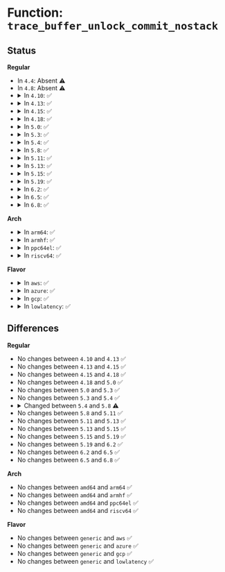 # Function: <code>trace_buffer_unlock_commit_nostack</code>

## Status
<b>Regular</b>
<ul>
<li>
In <code>4.4</code>: Absent ⚠️
</li>
<li>
In <code>4.8</code>: Absent ⚠️
</li>
<li>
<details>
<summary>In <code>4.10</code>: ✅</summary>

```c
void trace_buffer_unlock_commit_nostack(struct ring_buffer *buffer, struct ring_buffer_event *event);
```

**Collision:** Unique Global

**Inline:** No

**Transformation:** False

**Instances:**

```
In kernel/trace/trace.c (ffffffff81162e20)
Location: kernel/trace/trace.c:2223
Inline: False
Direct callers:
  - kernel/trace/trace_hwlat.c:kthread_fn
  - kernel/trace/trace_functions_graph.c:__trace_graph_return
  - kernel/trace/trace_functions_graph.c:__trace_graph_entry
```
**Symbols:**

```
ffffffff81162e20-ffffffff81162e55: trace_buffer_unlock_commit_nostack (STB_GLOBAL)
```
</details>
</li>
<li>
<details>
<summary>In <code>4.13</code>: ✅</summary>

```c
void trace_buffer_unlock_commit_nostack(struct ring_buffer *buffer, struct ring_buffer_event *event);
```

**Collision:** Unique Global

**Inline:** No

**Transformation:** False

**Instances:**

```
In kernel/trace/trace.c (ffffffff81166260)
Location: kernel/trace/trace.c:2400
Inline: False
Direct callers:
  - kernel/trace/trace_hwlat.c:kthread_fn
  - kernel/trace/trace_functions_graph.c:__trace_graph_return
  - kernel/trace/trace_functions_graph.c:__trace_graph_entry
```
**Symbols:**

```
ffffffff81166260-ffffffff81166295: trace_buffer_unlock_commit_nostack (STB_GLOBAL)
```
</details>
</li>
<li>
<details>
<summary>In <code>4.15</code>: ✅</summary>

```c
void trace_buffer_unlock_commit_nostack(struct ring_buffer *buffer, struct ring_buffer_event *event);
```

**Collision:** Unique Global

**Inline:** No

**Transformation:** False

**Instances:**

```
In kernel/trace/trace.c (ffffffff811731f0)
Location: kernel/trace/trace.c:2408
Inline: False
Direct callers:
  - kernel/trace/trace_hwlat.c:kthread_fn
  - kernel/trace/trace_functions_graph.c:__trace_graph_return
  - kernel/trace/trace_functions_graph.c:__trace_graph_entry
```
**Symbols:**

```
ffffffff811731f0-ffffffff81173225: trace_buffer_unlock_commit_nostack (STB_GLOBAL)
```
</details>
</li>
<li>
<details>
<summary>In <code>4.18</code>: ✅</summary>

```c
void trace_buffer_unlock_commit_nostack(struct ring_buffer *buffer, struct ring_buffer_event *event);
```

**Collision:** Unique Global

**Inline:** No

**Transformation:** False

**Instances:**

```
In kernel/trace/trace.c (ffffffff811821d0)
Location: kernel/trace/trace.c:2420
Inline: False
Direct callers:
  - kernel/trace/trace_hwlat.c:kthread_fn
  - kernel/trace/trace_functions_graph.c:__trace_graph_return
  - kernel/trace/trace_functions_graph.c:__trace_graph_entry
```
**Symbols:**

```
ffffffff811821d0-ffffffff81182205: trace_buffer_unlock_commit_nostack (STB_GLOBAL)
```
</details>
</li>
<li>
<details>
<summary>In <code>5.0</code>: ✅</summary>

```c
void trace_buffer_unlock_commit_nostack(struct ring_buffer *buffer, struct ring_buffer_event *event);
```

**Collision:** Unique Global

**Inline:** No

**Transformation:** False

**Instances:**

```
In kernel/trace/trace.c (ffffffff8118fb90)
Location: kernel/trace/trace.c:2421
Inline: False
Direct callers:
  - kernel/trace/trace_hwlat.c:kthread_fn
  - kernel/trace/trace_functions_graph.c:__trace_graph_return
  - kernel/trace/trace_functions_graph.c:__trace_graph_entry
```
**Symbols:**

```
ffffffff8118fb90-ffffffff8118fbc5: trace_buffer_unlock_commit_nostack (STB_GLOBAL)
```
</details>
</li>
<li>
<details>
<summary>In <code>5.3</code>: ✅</summary>

```c
void trace_buffer_unlock_commit_nostack(struct ring_buffer *buffer, struct ring_buffer_event *event);
```

**Collision:** Unique Global

**Inline:** No

**Transformation:** False

**Instances:**

```
In kernel/trace/trace.c (ffffffff8119d930)
Location: kernel/trace/trace.c:2605
Inline: False
Direct callers:
  - kernel/trace/trace_hwlat.c:kthread_fn
  - kernel/trace/trace_functions_graph.c:__trace_graph_return
  - kernel/trace/trace_functions_graph.c:__trace_graph_entry
```
**Symbols:**

```
ffffffff8119d930-ffffffff8119d965: trace_buffer_unlock_commit_nostack (STB_GLOBAL)
```
</details>
</li>
<li>
<details>
<summary>In <code>5.4</code>: ✅</summary>

```c
void trace_buffer_unlock_commit_nostack(struct ring_buffer *buffer, struct ring_buffer_event *event);
```

**Collision:** Unique Global

**Inline:** No

**Transformation:** False

**Instances:**

```
In kernel/trace/trace.c (ffffffff811a9300)
Location: kernel/trace/trace.c:2631
Inline: False
Direct callers:
  - kernel/trace/trace_hwlat.c:kthread_fn
  - kernel/trace/trace_functions_graph.c:__trace_graph_return
  - kernel/trace/trace_functions_graph.c:__trace_graph_entry
```
**Symbols:**

```
ffffffff811a9300-ffffffff811a9335: trace_buffer_unlock_commit_nostack (STB_GLOBAL)
```
</details>
</li>
<li>
<details>
<summary>In <code>5.8</code>: ✅</summary>

```c
void trace_buffer_unlock_commit_nostack(struct trace_buffer *buffer, struct ring_buffer_event *event);
```

**Collision:** Unique Global

**Inline:** No

**Transformation:** False

**Instances:**

```
In kernel/trace/trace.c (ffffffff811c1410)
Location: kernel/trace/trace.c:2742
Inline: False
Direct callers:
  - kernel/trace/trace_hwlat.c:trace_hwlat_sample
  - kernel/trace/trace_functions_graph.c:__trace_graph_return
  - kernel/trace/trace_functions_graph.c:__trace_graph_entry
```
**Symbols:**

```
ffffffff811c1410-ffffffff811c1445: trace_buffer_unlock_commit_nostack (STB_GLOBAL)
```
</details>
</li>
<li>
<details>
<summary>In <code>5.11</code>: ✅</summary>

```c
void trace_buffer_unlock_commit_nostack(struct trace_buffer *buffer, struct ring_buffer_event *event);
```

**Collision:** Unique Global

**Inline:** No

**Transformation:** False

**Instances:**

```
In kernel/trace/trace.c (ffffffff811bf050)
Location: kernel/trace/trace.c:2888
Inline: False
Direct callers:
  - kernel/trace/trace_hwlat.c:trace_hwlat_sample
  - kernel/trace/trace_functions_graph.c:__trace_graph_return
  - kernel/trace/trace_functions_graph.c:__trace_graph_entry
```
**Symbols:**

```
ffffffff811bf050-ffffffff811bf085: trace_buffer_unlock_commit_nostack (STB_GLOBAL)
```
</details>
</li>
<li>
<details>
<summary>In <code>5.13</code>: ✅</summary>

```c
void trace_buffer_unlock_commit_nostack(struct trace_buffer *buffer, struct ring_buffer_event *event);
```

**Collision:** Unique Global

**Inline:** No

**Transformation:** False

**Instances:**

```
In kernel/trace/trace.c (ffffffff811bfa10)
Location: kernel/trace/trace.c:2910
Inline: False
Direct callers:
  - kernel/trace/trace_hwlat.c:trace_hwlat_sample
  - kernel/trace/trace_functions_graph.c:__trace_graph_return
  - kernel/trace/trace_functions_graph.c:__trace_graph_entry
```
**Symbols:**

```
ffffffff811bfa10-ffffffff811bfa45: trace_buffer_unlock_commit_nostack (STB_GLOBAL)
```
</details>
</li>
<li>
<details>
<summary>In <code>5.15</code>: ✅</summary>

```c
void trace_buffer_unlock_commit_nostack(struct trace_buffer *buffer, struct ring_buffer_event *event);
```

**Collision:** Unique Global

**Inline:** No

**Transformation:** False

**Instances:**

```
In kernel/trace/trace.c (ffffffff811ea370)
Location: kernel/trace/trace.c:2970
Inline: False
Direct callers:
  - kernel/trace/trace_hwlat.c:trace_hwlat_sample
  - kernel/trace/trace_functions_graph.c:__trace_graph_return
  - kernel/trace/trace_functions_graph.c:__trace_graph_entry
```
**Symbols:**

```
ffffffff811ea370-ffffffff811ea3a5: trace_buffer_unlock_commit_nostack (STB_GLOBAL)
```
</details>
</li>
<li>
<details>
<summary>In <code>5.19</code>: ✅</summary>

```c
void trace_buffer_unlock_commit_nostack(struct trace_buffer *buffer, struct ring_buffer_event *event);
```

**Collision:** Unique Global

**Inline:** No

**Transformation:** False

**Instances:**

```
In kernel/trace/trace.c (ffffffff81222240)
Location: kernel/trace/trace.c:2968
Inline: False
Direct callers:
  - kernel/trace/trace_hwlat.c:trace_hwlat_sample
  - kernel/trace/trace_functions_graph.c:__trace_graph_return
  - kernel/trace/trace_functions_graph.c:__trace_graph_entry
```
**Symbols:**

```
ffffffff81222240-ffffffff8122229b: trace_buffer_unlock_commit_nostack (STB_GLOBAL)
```
</details>
</li>
<li>
<details>
<summary>In <code>6.2</code>: ✅</summary>

```c
void trace_buffer_unlock_commit_nostack(struct trace_buffer *buffer, struct ring_buffer_event *event);
```

**Collision:** Unique Global

**Inline:** No

**Transformation:** False

**Instances:**

```
In kernel/trace/trace.c (ffffffff8126d220)
Location: kernel/trace/trace.c:2992
Inline: False
Direct callers:
  - kernel/trace/trace_hwlat.c:trace_hwlat_sample
  - kernel/trace/trace_functions_graph.c:__trace_graph_return
  - kernel/trace/trace_functions_graph.c:__trace_graph_entry
```
**Symbols:**

```
ffffffff8126d220-ffffffff8126d27b: trace_buffer_unlock_commit_nostack (STB_GLOBAL)
```
</details>
</li>
<li>
<details>
<summary>In <code>6.5</code>: ✅</summary>

```c
void trace_buffer_unlock_commit_nostack(struct trace_buffer *buffer, struct ring_buffer_event *event);
```

**Collision:** Unique Global

**Inline:** No

**Transformation:** False

**Instances:**

```
In kernel/trace/trace.c (ffffffff812843b0)
Location: kernel/trace/trace.c:3063
Inline: False
Direct callers:
  - kernel/trace/trace_hwlat.c:trace_hwlat_sample
  - kernel/trace/trace_osnoise.c:__timerlat_dump_stack
  - kernel/trace/trace_osnoise.c:trace_timerlat_sample
  - kernel/trace/trace_functions_graph.c:__trace_graph_return
  - kernel/trace/trace_functions_graph.c:__trace_graph_entry
```
**Symbols:**

```
ffffffff812843b0-ffffffff8128440b: trace_buffer_unlock_commit_nostack (STB_GLOBAL)
```
</details>
</li>
<li>
<details>
<summary>In <code>6.8</code>: ✅</summary>

```c
void trace_buffer_unlock_commit_nostack(struct trace_buffer *buffer, struct ring_buffer_event *event);
```

**Collision:** Unique Global

**Inline:** No

**Transformation:** False

**Instances:**

```
In kernel/trace/trace.c (ffffffff8129f4b0)
Location: kernel/trace/trace.c:3057
Inline: False
Direct callers:
  - kernel/trace/trace_hwlat.c:trace_hwlat_sample
  - kernel/trace/trace_osnoise.c:__timerlat_dump_stack
  - kernel/trace/trace_osnoise.c:trace_timerlat_sample
  - kernel/trace/trace_functions_graph.c:__trace_graph_return
  - kernel/trace/trace_functions_graph.c:__trace_graph_entry
```
**Symbols:**

```
ffffffff8129f4b0-ffffffff8129f50b: trace_buffer_unlock_commit_nostack (STB_GLOBAL)
```
</details>
</li>
</ul>
<b>Arch</b>
<ul>
<li>
<details>
<summary>In <code>arm64</code>: ✅</summary>

```c
void trace_buffer_unlock_commit_nostack(struct ring_buffer *buffer, struct ring_buffer_event *event);
```

**Collision:** Unique Global

**Inline:** No

**Transformation:** False

**Instances:**

```
In kernel/trace/trace.c (ffff800010225fa0)
Location: kernel/trace/trace.c:2631
Inline: False
Direct callers:
  - kernel/trace/trace_hwlat.c:kthread_fn
  - kernel/trace/trace_functions_graph.c:__trace_graph_return
  - kernel/trace/trace_functions_graph.c:__trace_graph_entry
```
**Symbols:**

```
ffff800010225fa0-ffff800010226028: trace_buffer_unlock_commit_nostack (STB_GLOBAL)
```
</details>
</li>
<li>
<details>
<summary>In <code>armhf</code>: ✅</summary>

```c
void trace_buffer_unlock_commit_nostack(struct ring_buffer *buffer, struct ring_buffer_event *event);
```

**Collision:** Unique Global

**Inline:** No

**Transformation:** False

**Instances:**

```
In kernel/trace/trace.c (c0463504)
Location: kernel/trace/trace.c:2631
Inline: False
Direct callers:
  - kernel/trace/trace_hwlat.c:kthread_fn
  - kernel/trace/trace_functions_graph.c:__trace_graph_return
  - kernel/trace/trace_functions_graph.c:__trace_graph_entry
```
**Symbols:**

```
c0463504-c0463574: trace_buffer_unlock_commit_nostack (STB_GLOBAL)
```
</details>
</li>
<li>
<details>
<summary>In <code>ppc64el</code>: ✅</summary>

```c
void trace_buffer_unlock_commit_nostack(struct ring_buffer *buffer, struct ring_buffer_event *event);
```

**Collision:** Unique Global

**Inline:** No

**Transformation:** False

**Instances:**

```
In kernel/trace/trace.c (c0000000002ab980)
Location: kernel/trace/trace.c:2631
Inline: False
Direct callers:
  - kernel/trace/trace_hwlat.c:kthread_fn
  - kernel/trace/trace_functions_graph.c:__trace_graph_return
  - kernel/trace/trace_functions_graph.c:__trace_graph_entry
```
**Symbols:**

```
c0000000002ab980-c0000000002aba3c: trace_buffer_unlock_commit_nostack (STB_GLOBAL)
```
</details>
</li>
<li>
<details>
<summary>In <code>riscv64</code>: ✅</summary>

```c
void trace_buffer_unlock_commit_nostack(struct ring_buffer *buffer, struct ring_buffer_event *event);
```

**Collision:** Unique Global

**Inline:** No

**Transformation:** False

**Instances:**

```
In kernel/trace/trace.c (ffffffe000180dd2)
Location: kernel/trace/trace.c:2631
Inline: False
Direct callers:
  - kernel/trace/trace_hwlat.c:kthread_fn
  - kernel/trace/trace_functions_graph.c:__trace_graph_return
  - kernel/trace/trace_functions_graph.c:__trace_graph_entry
```
**Symbols:**

```
ffffffe000180dd2-ffffffe000180e68: trace_buffer_unlock_commit_nostack (STB_GLOBAL)
```
</details>
</li>
</ul>
<b>Flavor</b>
<ul>
<li>
<details>
<summary>In <code>aws</code>: ✅</summary>

```c
void trace_buffer_unlock_commit_nostack(struct ring_buffer *buffer, struct ring_buffer_event *event);
```

**Collision:** Unique Global

**Inline:** No

**Transformation:** False

**Instances:**

```
In kernel/trace/trace.c (ffffffff811a1920)
Location: kernel/trace/trace.c:2631
Inline: False
Direct callers:
  - kernel/trace/trace_hwlat.c:kthread_fn
  - kernel/trace/trace_functions_graph.c:__trace_graph_return
  - kernel/trace/trace_functions_graph.c:__trace_graph_entry
```
**Symbols:**

```
ffffffff811a1920-ffffffff811a1955: trace_buffer_unlock_commit_nostack (STB_GLOBAL)
```
</details>
</li>
<li>
<details>
<summary>In <code>azure</code>: ✅</summary>

```c
void trace_buffer_unlock_commit_nostack(struct ring_buffer *buffer, struct ring_buffer_event *event);
```

**Collision:** Unique Global

**Inline:** No

**Transformation:** False

**Instances:**

```
In kernel/trace/trace.c (ffffffff811948f0)
Location: kernel/trace/trace.c:2631
Inline: False
Direct callers:
  - kernel/trace/trace_hwlat.c:kthread_fn
  - kernel/trace/trace_functions_graph.c:__trace_graph_return
  - kernel/trace/trace_functions_graph.c:__trace_graph_entry
```
**Symbols:**

```
ffffffff811948f0-ffffffff81194925: trace_buffer_unlock_commit_nostack (STB_GLOBAL)
```
</details>
</li>
<li>
<details>
<summary>In <code>gcp</code>: ✅</summary>

```c
void trace_buffer_unlock_commit_nostack(struct ring_buffer *buffer, struct ring_buffer_event *event);
```

**Collision:** Unique Global

**Inline:** No

**Transformation:** False

**Instances:**

```
In kernel/trace/trace.c (ffffffff8119f6f0)
Location: kernel/trace/trace.c:2631
Inline: False
Direct callers:
  - kernel/trace/trace_hwlat.c:kthread_fn
  - kernel/trace/trace_functions_graph.c:__trace_graph_return
  - kernel/trace/trace_functions_graph.c:__trace_graph_entry
```
**Symbols:**

```
ffffffff8119f6f0-ffffffff8119f725: trace_buffer_unlock_commit_nostack (STB_GLOBAL)
```
</details>
</li>
<li>
<details>
<summary>In <code>lowlatency</code>: ✅</summary>

```c
void trace_buffer_unlock_commit_nostack(struct ring_buffer *buffer, struct ring_buffer_event *event);
```

**Collision:** Unique Global

**Inline:** No

**Transformation:** False

**Instances:**

```
In kernel/trace/trace.c (ffffffff811ad470)
Location: kernel/trace/trace.c:2631
Inline: False
Direct callers:
  - kernel/trace/trace_hwlat.c:kthread_fn
  - kernel/trace/trace_functions_graph.c:__trace_graph_return
  - kernel/trace/trace_functions_graph.c:__trace_graph_entry
```
**Symbols:**

```
ffffffff811ad470-ffffffff811ad4a5: trace_buffer_unlock_commit_nostack (STB_GLOBAL)
```
</details>
</li>
</ul>

## Differences
<b>Regular</b>
<ul>
<li>
No changes between <code>4.10</code> and <code>4.13</code> ✅
</li>
<li>
No changes between <code>4.13</code> and <code>4.15</code> ✅
</li>
<li>
No changes between <code>4.15</code> and <code>4.18</code> ✅
</li>
<li>
No changes between <code>4.18</code> and <code>5.0</code> ✅
</li>
<li>
No changes between <code>5.0</code> and <code>5.3</code> ✅
</li>
<li>
No changes between <code>5.3</code> and <code>5.4</code> ✅
</li>
<li>
<details>
<summary>Changed between <code>5.4</code> and <code>5.8</code> ⚠️</summary>
<ul>
<li>
<b>Param type changed. </b>
<code>struct ring_buffer *buffer</code> ➡️ <code>struct trace_buffer *buffer</code>
</li>
</ul>
</details>
</li>
<li>
No changes between <code>5.8</code> and <code>5.11</code> ✅
</li>
<li>
No changes between <code>5.11</code> and <code>5.13</code> ✅
</li>
<li>
No changes between <code>5.13</code> and <code>5.15</code> ✅
</li>
<li>
No changes between <code>5.15</code> and <code>5.19</code> ✅
</li>
<li>
No changes between <code>5.19</code> and <code>6.2</code> ✅
</li>
<li>
No changes between <code>6.2</code> and <code>6.5</code> ✅
</li>
<li>
No changes between <code>6.5</code> and <code>6.8</code> ✅
</li>
</ul>
<b>Arch</b>
<ul>
<li>
No changes between <code>amd64</code> and <code>arm64</code> ✅
</li>
<li>
No changes between <code>amd64</code> and <code>armhf</code> ✅
</li>
<li>
No changes between <code>amd64</code> and <code>ppc64el</code> ✅
</li>
<li>
No changes between <code>amd64</code> and <code>riscv64</code> ✅
</li>
</ul>
<b>Flavor</b>
<ul>
<li>
No changes between <code>generic</code> and <code>aws</code> ✅
</li>
<li>
No changes between <code>generic</code> and <code>azure</code> ✅
</li>
<li>
No changes between <code>generic</code> and <code>gcp</code> ✅
</li>
<li>
No changes between <code>generic</code> and <code>lowlatency</code> ✅
</li>
</ul>
